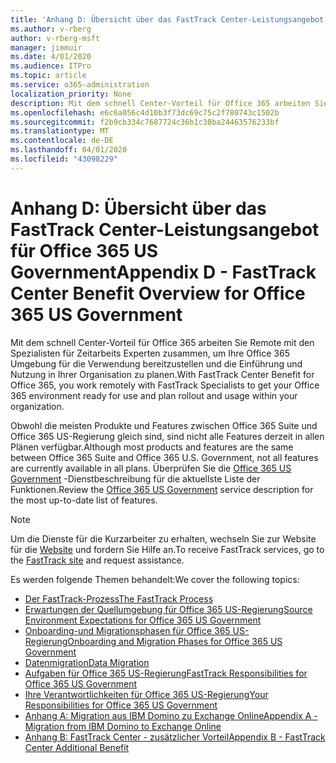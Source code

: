 ```yaml
---
title: 'Anhang D: Übersicht über das FastTrack Center-Leistungsangebot für Office 365 US Government'
ms.author: v-rberg
author: v-rberg-msft
manager: jimmuir
ms.date: 4/01/2020
ms.audience: ITPro
ms.topic: article
ms.service: o365-administration
localization_priority: None
description: Mit dem schnell Center-Vorteil für Office 365 arbeiten Sie Remote mit den Spezialisten für Zeitarbeits Experten zusammen, um Ihre Office 365 Umgebung für die Verwendung bereitzustellen und die Einführung und Nutzung in Ihrer Organisation zu planen.
ms.openlocfilehash: e6c6a056c4d10b3f73dc69c75c2f780743c1502b
ms.sourcegitcommit: f2b9cb334c7687724c36b1c38ba24463576233bf
ms.translationtype: MT
ms.contentlocale: de-DE
ms.lasthandoff: 04/01/2020
ms.locfileid: "43098229"
---
```

# <a name="appendix-d---fasttrack-center-benefit-overview-for-office-365-us-government"></a><span data-ttu-id="6cd0b-103">Anhang D: Übersicht über das FastTrack Center-Leistungsangebot für Office 365 US Government</span><span class="sxs-lookup"><span data-stu-id="6cd0b-103">Appendix D - FastTrack Center Benefit Overview for Office 365 US Government</span></span>

<span data-ttu-id="6cd0b-104">Mit dem schnell Center-Vorteil für Office 365 arbeiten Sie Remote mit den Spezialisten für Zeitarbeits Experten zusammen, um Ihre Office 365 Umgebung für die Verwendung bereitzustellen und die Einführung und Nutzung in Ihrer Organisation zu planen.</span><span class="sxs-lookup"><span data-stu-id="6cd0b-104">With FastTrack Center Benefit for Office 365, you work remotely with FastTrack Specialists to get your Office 365 environment ready for use and plan rollout and usage within your organization.</span></span> 
  
<span data-ttu-id="6cd0b-105">Obwohl die meisten Produkte und Features zwischen Office 365 Suite und Office 365 US-Regierung gleich sind, sind nicht alle Features derzeit in allen Plänen verfügbar.</span><span class="sxs-lookup"><span data-stu-id="6cd0b-105">Although most products and features are the same between Office 365 Suite and Office 365 U.S. Government, not all features are currently available in all plans.</span></span> <span data-ttu-id="6cd0b-106">Überprüfen Sie die [Office 365 US Government](https://aka.ms/aboutgovcloud) -Dienstbeschreibung für die aktuellste Liste der Funktionen.</span><span class="sxs-lookup"><span data-stu-id="6cd0b-106">Review the [Office 365 US Government](https://aka.ms/aboutgovcloud) service description for the most up-to-date list of features.</span></span>

> [!NOTE]
> <span data-ttu-id="6cd0b-107">Um die Dienste für die Kurzarbeiter zu erhalten, wechseln Sie zur Website für die [Website](https://go.microsoft.com/fwlink/?linkid=780698) und fordern Sie Hilfe an.</span><span class="sxs-lookup"><span data-stu-id="6cd0b-107">To receive FastTrack services, go to the [FastTrack site](https://go.microsoft.com/fwlink/?linkid=780698) and request assistance.</span></span>  

<span data-ttu-id="6cd0b-108">Es werden folgende Themen behandelt:</span><span class="sxs-lookup"><span data-stu-id="6cd0b-108">We cover the following topics:</span></span>
- [<span data-ttu-id="6cd0b-109">Der FastTrack-Prozess</span><span class="sxs-lookup"><span data-stu-id="6cd0b-109">The FastTrack Process</span></span>](O365-fasttrack-process.md) 
- [<span data-ttu-id="6cd0b-110">Erwartungen der Quellumgebung für Office 365 US-Regierung</span><span class="sxs-lookup"><span data-stu-id="6cd0b-110">Source Environment Expectations for Office 365 US Government</span></span>](US-Gov-appendix-source-environment-expectations.md)   
- [<span data-ttu-id="6cd0b-111">Onboarding-und Migrationsphasen für Office 365 US-Regierung</span><span class="sxs-lookup"><span data-stu-id="6cd0b-111">Onboarding and Migration Phases for Office 365 US Government</span></span>](US-Gov-appendix-onboarding-and-migration.md)
- [<span data-ttu-id="6cd0b-112">Datenmigration</span><span class="sxs-lookup"><span data-stu-id="6cd0b-112">Data Migration</span></span>](O365-data-migration.md)    
- [<span data-ttu-id="6cd0b-113">Aufgaben für Office 365 US-Regierung</span><span class="sxs-lookup"><span data-stu-id="6cd0b-113">FastTrack Responsibilities for Office 365 US Government</span></span>](US-Gov-appendix-fasttrack-responsibilities.md)   
- [<span data-ttu-id="6cd0b-114">Ihre Verantwortlichkeiten für Office 365 US-Regierung</span><span class="sxs-lookup"><span data-stu-id="6cd0b-114">Your Responsibilities for Office 365 US Government</span></span>](US-Gov-appendix-your-responsibilities.md) 
- [<span data-ttu-id="6cd0b-115">Anhang A: Migration aus IBM Domino zu Exchange Online</span><span class="sxs-lookup"><span data-stu-id="6cd0b-115">Appendix A - Migration from IBM Domino to Exchange Online</span></span>](O365-from-ibm-domino-to-exchange-online.md)   
- [<span data-ttu-id="6cd0b-116">Anhang B: FastTrack Center - zusätzlicher Vorteil</span><span class="sxs-lookup"><span data-stu-id="6cd0b-116">Appendix B - FastTrack Center Additional Benefit</span></span>](O365-fasttrack-additional-benefits.md)
